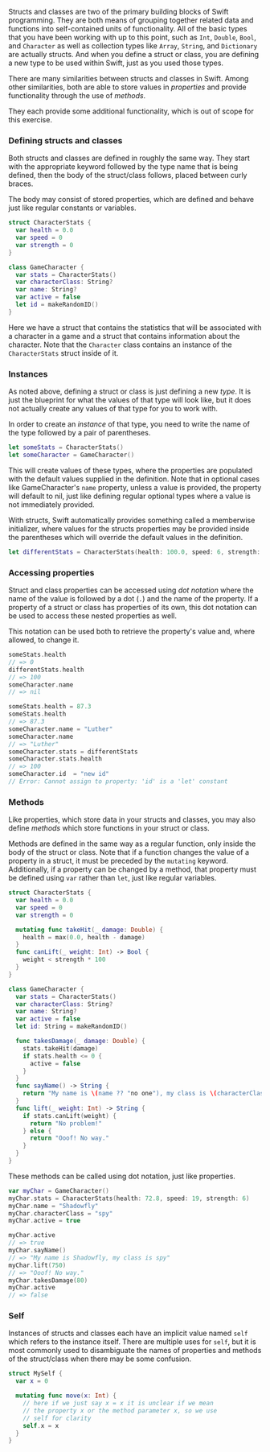 Structs and classes are two of the primary building blocks of Swift programming. They are both means of grouping together related data and functions into self-contained units of functionality. All of the basic types that you have been working with up to this point, such as `Int`, `Double`, `Bool`, and `Character` as well as collection types like `Array`, `String`, and `Dictionary` are actually structs. And when you define a struct or class, you are defining a new type to be used within Swift, just as you used those types.

There are many similarities between structs and classes in Swift. Among other similarities, both are able to store values in _properties_ and provide functionality through the use of _methods_.

They each provide some additional functionality, which is out of scope for this exercise.

### Defining structs and classes

Both structs and classes are defined in roughly the same way. They start with the appropriate keyword followed by the type name that is being defined, then the body of the struct/class follows, placed between curly braces.

The body may consist of stored properties, which are defined and behave just like regular constants or variables.

```swift
struct CharacterStats {
  var health = 0.0
  var speed = 0
  var strength = 0
}

class GameCharacter {
  var stats = CharacterStats()
  var characterClass: String?
  var name: String?
  var active = false
  let id = makeRandomID()
}
```

Here we have a struct that contains the statistics that will be associated with a character in a game and a struct that contains information about the character. Note that the `Character` class contains an instance of the `CharacterStats` struct inside of it.

### Instances

As noted above, defining a struct or class is just defining a new _type_. It is just the blueprint for what the values of that type will look like, but it does not actually create any values of that type for you to work with.

In order to create an _instance_ of that type, you need to write the name of the type followed by a pair of parentheses.

```swift
let someStats = CharacterStats()
let someCharacter = GameCharacter()
```

This will create values of these types, where the properties are populated with the default values supplied in the definition. Note that in optional cases like GameCharacter's `name` property, unless a value is provided, the property will default to nil, just like defining regular optional types where a value is not immediately provided.

With structs, Swift automatically provides something called a memberwise initializer, where values for the structs properties may be provided inside the parentheses which will override the default values in the definition.

```swift
let differentStats = CharacterStats(health: 100.0, speed: 6, strength: 18)
```

### Accessing properties

Struct and class properties can be accessed using _dot notation_ where the name of the value is followed by a dot (`.`) and the name of the property. If a property of a struct or class has properties of its own, this dot notation can be used to access these nested properties as well.

This notation can be used both to retrieve the property's value and, where allowed, to change it.

```swift
someStats.health
// => 0
differentStats.health
// => 100
someCharacter.name
// => nil

someStats.health = 87.3
someStats.health
// => 87.3
someCharacter.name = "Luther"
someCharacter.name
// => "Luther"
someCharacter.stats = differentStats
someCharacter.stats.health
// => 100
someCharacter.id  = "new id"
// Error: Cannot assign to property: 'id' is a 'let' constant
```

### Methods

Like properties, which store data in your structs and classes, you may also define _methods_ which store functions in your struct or class.

Methods are defined in the same way as a regular function, only inside the body of the struct or class. Note that if a function changes the value of a property in a struct, it must be preceded by the `mutating` keyword. Additionally, if a property can be changed by a method, that property must be defined using `var` rather than `let`, just like regular variables.

```swift
struct CharacterStats {
  var health = 0.0
  var speed = 0
  var strength = 0

  mutating func takeHit(_ damage: Double) {
    health = max(0.0, health - damage)
  }
  func canLift(_ weight: Int) -> Bool {
    weight < strength * 100
  }
}

class GameCharacter {
  var stats = CharacterStats()
  var characterClass: String?
  var name: String?
  var active = false
  let id: String = makeRandomID()

  func takesDamage(_ damage: Double) {
    stats.takeHit(damage)
    if stats.health <= 0 {
      active = false
    }
  }
  func sayName() -> String {
    return "My name is \(name ?? "no one"), my class is \(characterClass ?? "undetermined")"
  }
  func lift(_ weight: Int) -> String {
    if stats.canLift(weight) {
      return "No problem!"
    } else {
      return "Ooof! No way."
    }
  }
}
```

These methods can be called using dot notation, just like properties.

```swift
var myChar = GameCharacter()
myChar.stats = CharacterStats(health: 72.8, speed: 19, strength: 6)
myChar.name = "Shadowfly"
myChar.characterClass = "spy"
myChar.active = true

myChar.active
// => true
myChar.sayName()
// => "My name is Shadowfly, my class is spy"
myChar.lift(750)
// => "Ooof! No way."
myChar.takesDamage(80)
myChar.active
// => false
```

### Self

Instances of structs and classes each have an implicit value named `self` which refers to the instance itself. There are multiple uses for `self`, but it is most commonly used to disambiguate the names of properties and methods of the struct/class when there may be some confusion.

```swift
struct MySelf {
  var x = 0

  mutating func move(x: Int) {
    // here if we just say x = x it is unclear if we mean
    // the property x or the method parameter x, so we use
    // self for clarity
    self.x = x
  }
}
```

